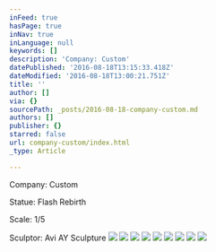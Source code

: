 ```yaml
---
inFeed: true
hasPage: true
inNav: true
inLanguage: null
keywords: []
description: 'Company: Custom'
datePublished: '2016-08-18T13:15:33.418Z'
dateModified: '2016-08-18T13:00:21.751Z'
title: ''
author: []
via: {}
sourcePath: _posts/2016-08-18-company-custom.md
authors: []
publisher: {}
starred: false
url: company-custom/index.html
_type: Article

---
```

Company: Custom

Statue: Flash Rebirth

Scale: 1/5

Sculptor: Avi AY Sculpture
![](https://the-grid-user-content.s3-us-west-2.amazonaws.com/dcc7693c-b789-4160-a871-9d8b7b3bcfa7.jpg)
![](https://the-grid-user-content.s3-us-west-2.amazonaws.com/ee3ff6ae-1dac-47ff-96eb-bb0cf1b2ebb8.jpg)
![](https://the-grid-user-content.s3-us-west-2.amazonaws.com/8192466f-690d-4a3e-916d-c36156467604.jpg)
![](https://the-grid-user-content.s3-us-west-2.amazonaws.com/29b202b4-cbdd-476f-b1f6-f495baf846b2.jpg)
![](https://the-grid-user-content.s3-us-west-2.amazonaws.com/b541e364-f76d-4e0c-b540-02b5a2bafa62.jpg)
![](https://the-grid-user-content.s3-us-west-2.amazonaws.com/37f2a458-a0af-488e-ab62-525716bc6d17.jpg)
![](https://the-grid-user-content.s3-us-west-2.amazonaws.com/f9bb6800-4457-4537-bd7e-5618d8e595ca.jpg)
![](https://the-grid-user-content.s3-us-west-2.amazonaws.com/ac7c41f0-e252-4e40-8329-78506ea06ef6.jpg)
![](https://the-grid-user-content.s3-us-west-2.amazonaws.com/2cda39a6-cbab-4a36-9ea5-aa1a538d09a3.jpg)